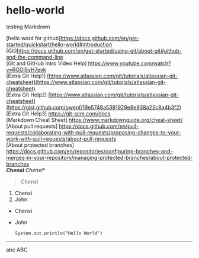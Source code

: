 # hello-world
testing Markdown

[hello word for github]https://docs.github.com/en/get-started/quickstart/hello-world#introduction
\
[Git]https://docs.github.com/en/get-started/using-git/about-git#github-and-the-command-line
\
[Git and GitHub Intro Video Help] https://www.youtube.com/watch?v=RGOj5yH7evk
\
[Extra Git Help1] [https://www.atlassian.com/git/tutorials/atlassian-git-cheatsheet](https://www.atlassian.com/git/tutorials/atlassian-git-cheatsheet)
\
[Extra Git Help2] [https://www.atlassian.com/git/tutorials/atlassian-git-cheatsheet](https://gist.github.com/gwenf/19e5748a5391929e8e938a22c8a4b3f2)
\
[Extra Git Help3] https://git-scm.com/docs
\
[Markdown Cheat Sheet] https://www.markdownguide.org/cheat-sheet/
\
[About pull requests] https://docs.github.com/en/pull-requests/collaborating-with-pull-requests/proposing-changes-to-your-work-with-pull-requests/about-pull-requests
\
[About protected branches] https://docs.github.com/en/repositories/configuring-branches-and-merges-in-your-repository/managing-protected-branches/about-protected-branches
\
**Chenxi**
*Chenxi**
> Chenxi

1. Chenxi
2. John

- Chenxi
- John

  `System.out.println("Hello World")`
   
---
abc
ABC
